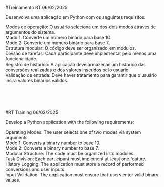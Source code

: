#Treinamento RT
06/02/2025

Desenvolva uma aplicação em Python com os seguintes requisitos:

Modos de operação: O usuário seleciona um dos dois modos através de argumentos do sistema.\
Modo 1: Converte um número binário para base 10.\
Modo 2: Converte um número binário para base 7.\
Estrutura modular: O código deve ser organizado em módulos.\
Divisão de tarefas: Cada participante deve implementar pelo menos uma funcionalidade.\
Registro de histórico: A aplicação deve armazenar um histórico das conversões realizadas e dos valores inseridos pelo usuário.\
Validação de entrada: Deve haver tratamento para garantir que o usuário insira valores binários válidos.
<br><br>
<br><br>
<br><br>
#RT Training
06/02/2025

Develop a Python application with the following requirements:

Operating Modes: The user selects one of two modes via system arguments.\
Mode 1: Converts a binary number to base 10.\
Mode 2: Converts a binary number to base 7.\
Modular Structure: The code must be organized into modules.\
Task Division: Each participant must implement at least one feature.\
History Logging: The application must store a record of performed conversions and user inputs.\
Input Validation: The application must ensure that users enter valid binary values.
